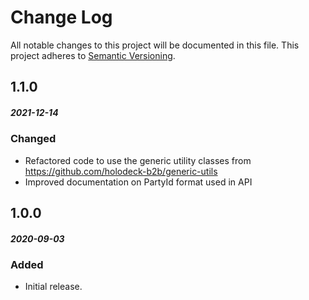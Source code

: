 # Change Log
All notable changes to this project will be documented in this file.
This project adheres to [Semantic Versioning](http://semver.org/).

## 1.1.0
##### 2021-12-14
### Changed
* Refactored code to use the generic utility classes from https://github.com/holodeck-b2b/generic-utils
* Improved documentation on PartyId format used in API

## 1.0.0
##### 2020-09-03

### Added
* Initial release.
